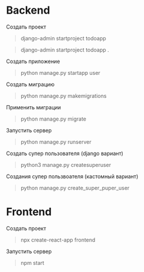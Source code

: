 # Backend

Создать проект

> django-admin startproject todoapp

> django-admin startproject todoapp .

Создать приложение

> python manage.py startapp user

Создать миграцию

> python manage.py makemigrations

Применить миграции

> python manage.py migrate

Запустить сервер

> python manage.py runserver

Создать супер пользователя (django вариант)

> python3 manage.py createsuperuser

Создания супер пользвоателя (кастомный вариант)

> python manage.py create_super_puper_user

# Frontend

Создать проект

> npx create-react-app frontend

Запустить сервер

> npm start

